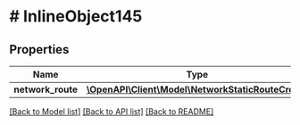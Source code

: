 # # InlineObject145

## Properties

Name | Type | Description | Notes
------------ | ------------- | ------------- | -------------
**network_route** | [**\OpenAPI\Client\Model\NetworkStaticRouteCreate**](NetworkStaticRouteCreate.md) |  | [optional]

[[Back to Model list]](../../README.md#models) [[Back to API list]](../../README.md#endpoints) [[Back to README]](../../README.md)
